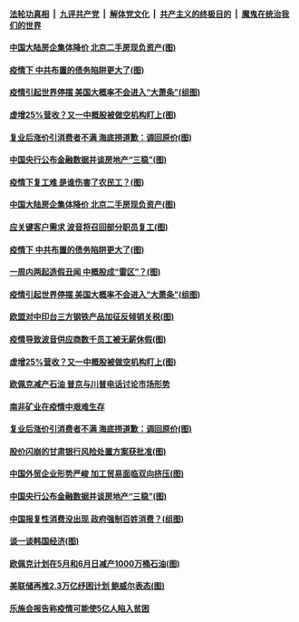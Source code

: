 ####  [法轮功真相](../../../../basic/blob/master/README.md?t=04122301) &nbsp;|&nbsp; [九评共产党](../../../../9ping.md/blob/master/README.md?t=04122301) &nbsp;|&nbsp; [解体党文化](../../../../jtdwh.md/blob/master/README.md?t=04122301)  &nbsp;|&nbsp; [共产主义的终极目的](../../../../gczydzjmd.md/blob/master/README.md?t=04122301) &nbsp;|&nbsp; [魔鬼在统治我们的世界](../../../../mgztzwmdsj.md/blob/master/README.md?t=04122301) 

#### [中国大陆房企集体降价 北京二手房现负资产(图)](../pages/p5/929541.md?t=04122301) 

#### [疫情下 中共布置的债务陷阱更大了(图)](../pages/p5/929471.md?t=04122301) 

#### [疫情引起世界停摆 美国大概率不会进入“大萧条”(组图)](../pages/p5/929482.md?t=04122301) 

#### [虚增25%营收？又一中概股被做空机构盯上(图)](../pages/p5/929457.md?t=04122301) 

#### [复业后涨价引消费者不满 海底捞道歉：调回原价(图)](../pages/p5/929416.md?t=04122301) 

#### [中国央行公布金融数据并谈房地产“三稳”(图)](../pages/p5/929366.md?t=04122301) 

#### [疫情下复工难 是谁伤害了农民工？(图)](../pages/p5/929552.md?t=04122301) 

#### [中国大陆房企集体降价 北京二手房现负资产(图)](../pages/p5/929541.md?t=04122301) 

#### [应关键客户需求 波音将召回部分职员复工(图)](../pages/p5/929546.md?t=04122301) 

#### [疫情下 中共布置的债务陷阱更大了(图)](../pages/p5/929471.md?t=04122301) 

#### [一周内两起造假丑闻 中概股成“雷区”？(图)](../pages/p5/929472.md?t=04122301) 

#### [疫情引起世界停摆 美国大概率不会进入“大萧条”(组图)](../pages/p5/929482.md?t=04122301) 

#### [欧盟对中印台三方钢铁产品加征反倾销关税(图)](../pages/p5/929496.md?t=04122301) 

#### [疫情导致波音供应商数千员工被无薪休假(图)](../pages/p5/929493.md?t=04122301) 

#### [虚增25%营收？又一中概股被做空机构盯上(图)](../pages/p5/929457.md?t=04122301) 

#### [欧佩克减产石油 普京与川普电话讨论市场形势](../pages/p5/929447.md?t=04122301) 

#### [南非矿业在疫情中艰难生存](../pages/p5/929446.md?t=04122301) 

#### [复业后涨价引消费者不满 海底捞道歉：调回原价(图)](../pages/p5/929416.md?t=04122301) 

#### [股价闪崩的甘肃银行风险处置方案获批准(图)](../pages/p5/929404.md?t=04122301) 

#### [中国外贸企业形势严峻 加工贸易面临双向挤压(图)](../pages/p5/929397.md?t=04122301) 

#### [中国央行公布金融数据并谈房地产“三稳”(图)](../pages/p5/929366.md?t=04122301) 

#### [中国报复性消费没出现 政府强制百姓消费？(组图)](../pages/p5/929331.md?t=04122301) 

#### [谈一谈韩国经济(图)](../pages/p5/929370.md?t=04122301) 

#### [欧佩克计划在5月和6月日减产1000万桶石油(图)](../pages/p5/929374.md?t=04122301) 

#### [美联储再推2.3万亿纾困计划 鲍威尔表态(图)](../pages/p5/929333.md?t=04122301) 

#### [乐施会报告称疫情可能使5亿人陷入贫困](../pages/p5/929329.md?t=04122301) 

